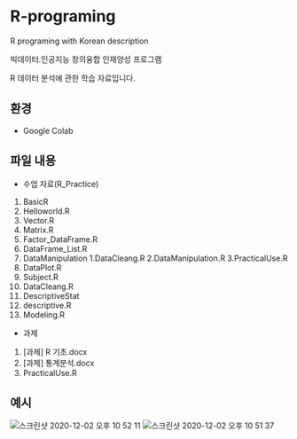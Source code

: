 # R-programing
R programing with Korean description

빅데이터․인공지능 창의융합 인재양성 프로그램

R 데이터 분석에 관한 학습 자료입니다.

## 환경
- Google Colab

## 파일 내용
- 수업 자료(R_Practice)
1. BasicR
1. Helloworld.R
2. Vector.R
3. Matrix.R
4. Factor_DataFrame.R
5. DataFrame_List.R
2. DataManipulation
1.DataCleang.R
2.DataManipulation.R
3.PracticalUse.R
4. DataPlot.R
5. Subject.R
6. DataCleang.R
3. DescriptiveStat
1. descriptive.R
2. Modeling.R

- 과제
1. [과제] R 기초.docx
2. [과제] 통계분석.docx
3. PracticalUse.R

## 예시
![스크린샷 2020-12-02 오후 10 52 11](https://user-images.githubusercontent.com/42991070/100881275-13ddd580-34f1-11eb-9de6-bc7d89c80361.png)
![스크린샷 2020-12-02 오후 10 51 37](https://user-images.githubusercontent.com/42991070/100881285-16d8c600-34f1-11eb-8f93-82ad25f3a4aa.png)
